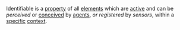 Identifiable is a [property](https://github.com/gcassel/Modular-Organization-Terminology/blob/master/terms/property.md) of all [elements](https://github.com/gcassel/Modular-Organization-Terminology/blob/master/terms/element.md) which are [active](https://github.com/gcassel/Modular-Organization-Terminology/blob/master/terms/active.md) and can be *perceived* or [conceived](https://github.com/gcassel/Modular-Organization-Terminology/blob/master/terms/concept.md) by [agents](https://github.com/gcassel/Modular-Organization-Terminology/blob/master/terms/agent.md), *or* *registered* by *sensors*, within a [specific](https://github.com/gcassel/Modular-Organization-Terminology/blob/master/terms/specific.md) [context](https://github.com/gcassel/Modular-Organization-Terminology/blob/master/terms/context.md). 

